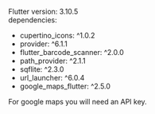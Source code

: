 Flutter version: 3.10.5
<br>
dependencies:
  - cupertino_icons: ^1.0.2 <br>
  - provider: ^6.1.1 <br>
  - flutter_barcode_scanner: ^2.0.0 <br>
  - path_provider: ^2.1.1 <br>
  - sqflite: ^2.3.0 <br>
  - url_launcher: ^6.0.4 <br>
  - google_maps_flutter: ^2.5.0 <br>

For google maps you will need an API key.
